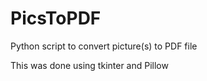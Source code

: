 # PicsToPDF
Python script to convert picture(s) to PDF file

This was done using tkinter and Pillow
